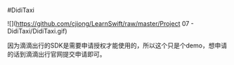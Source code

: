 #DidiTaxi

![](https://github.com/cjiong/LearnSwift/raw/master/Project 07 - DidiTaxi/DidiTaxi.gif)

因为滴滴出行的SDK是需要申请授权才能使用的，所以这个只是个demo，想申请的话到滴滴出行官网提交申请即可。